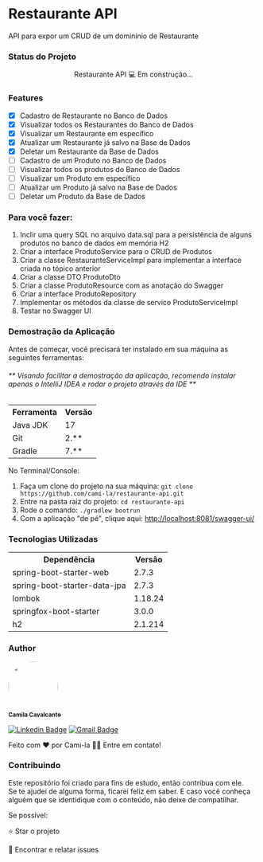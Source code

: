 <h1>Restaurante API</h1>
<p>API para expor um CRUD de um dominínio de Restaurante</p>

<h3>Status do Projeto</h3>
<p align="center"> Restaurante API 💻 Em construção... </p>

<h3>Features</h3>

- [x] Cadastro de Restaurante no Banco de Dados<br>
- [x] Visualizar todos os Restaurantes do Banco de Dados<br>
- [x] Visualizar um Restaurante em específico<br>
- [x] Atualizar um Restaurante já salvo na Base de Dados<br>
- [x] Deletar um Restaurante da Base de Dados<br>
- [ ] Cadastro de um Produto no Banco de Dados<br>
- [ ] Visualizar todos os produtos do Banco de Dados<br>
- [ ] Visualizar um Produto em específico<br>
- [ ] Atualizar um Produto já salvo na Base de Dados<br>
- [ ] Deletar um Produto da Base de Dados<br>

<h3>Para você fazer:</h3>
<ol>
	<li>Inclir uma query SQL no arquivo data.sql para a persistência de alguns produtos no banco de dados em memória H2</li>
	<li>Criar a interface ProdutoService para o CRUD de Produtos</li>
	<li>Criar a classe RestauranteServiceImpl para implementar a interface criada no tópico anterior</li>
	<li>Criar a classe DTO ProdutoDto</li>
	<li>Criar a classe ProdutoResource com as anotação do Swagger</li>
	<li>Criar a interface ProdutoRepository</li>
	<li>Implementar os métodos da classe de servico ProdutoServiceImpl</li>
	<li>Testar no Swagger UI</li>
</ol>

<h3>Demostração da Aplicação</h3>
<p>Antes de começar, você precisará ter instalado em sua máquina as seguintes ferramentas:</p>
<h6>** Visando facilitar a demostração da aplicação, recomendo instalar apenas o IntelliJ IDEA e rodar o projeto através da IDE **</h6>

<table>
<tr>
	<th>Ferramenta</th>
	<th>Versão</th>
</tr>
<tr>
	<td>Java JDK</td>
	<td>17</td>
</tr>
<tr>
	<td>Git</td>
	<td>2.**</td>
</tr>
<tr>
	<td>Gradle</td>
	<td>7.**</td>
</tr>
</table>

<p>No Terminal/Console:</p>
<ol>
	<li>Faça um clone do projeto na sua máquina: <code>git clone https://github.com/cami-la/restaurante-api.git</code></li>
	<li>Entre na pasta raiz do projeto: <code>cd restaurante-api</code></li> 
	<li>Rode o comando: <code>./gradlew bootrun</code></li>
	<li>Com a aplicação "de pé", clique aqui: <a href="http://localhost:8081/swagger-ui/">http://localhost:8081/swagger-ui/</a></li>
</ol>

<h3>Tecnologias Utilizadas</h3>

<table>
<tr>
	<th>Dependência</th>
	<th>Versão</th>
</tr>
<tr>
	<td>spring-boot-starter-web</td>
	<td>2.7.3</td>
</tr>
<tr>
	<td>spring-boot-starter-data-jpa</td>
	<td>2.7.3</td>
</tr>
<tr>
	<td>lombok</td>
	<td>1.18.24</td>
</tr>
<tr>
	<td>springfox-boot-starter</td>
	<td>3.0.0</td>
</tr>
<tr>
	<td>h2</td>
	<td>2.1.214</td>
</tr>
</table>

<h3>Author</h3>

<a href="https://www.linkedin.com/in/cami-la/">
 <img style="border-radius: 50%;" src="https://avatars.githubusercontent.com/u/64323124?v=4" width="100px;" alt=""/>
 <br />
 <sub><b>Camila Cavalcante</b></sub></a> <a href="https://blog.rocketseat.com.br/author/thiago//" title="DIO"></a>

[![Linkedin Badge](https://img.shields.io/badge/-Camila-blue?style=flat-square&logo=Linkedin&logoColor=white&link=https://www.linkedin.com/in/cami-la/)](https://www.linkedin.com/in/cami-la/)
[![Gmail Badge](https://img.shields.io/badge/-camiladsantoscavalcante@gmail.com-c14438?style=flat-square&logo=Gmail&logoColor=white&link=mailto:camiladsantoscavalcante@gmail.com)](mailto:camiladsantoscavalcante@gmail.com)

Feito com ❤️ por Cami-la 👋🏽 Entre em contato!

<h3>Contribuindo</h3>

Este repositório foi criado para fins de estudo, então contribua com ele.<br>
Se te ajudei de alguma forma, ficarei feliz em saber. E caso você conheça alguém que se identidique com o conteúdo, não deixe de compatilhar.

Se possível:

⭐️  Star o projeto

🐛 Encontrar e relatar issues


